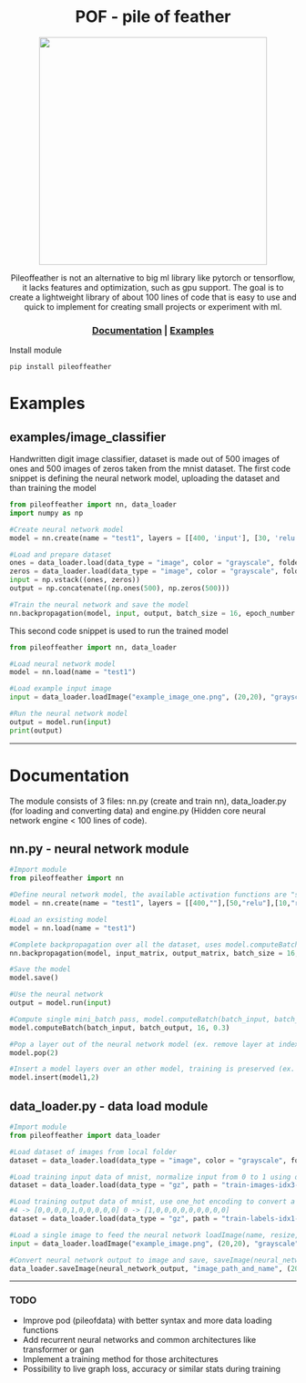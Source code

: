 <div align="center">
<h1>POF - pile of feather</h1>
<img src="https://github.com/usedToBeTomas/pile-of-feather/blob/main/images/pof2.png" width="400" height="400" />

Pileoffeather is not an alternative to big ml library like pytorch or tensorflow, it lacks features and optimization, such as gpu support. The goal is to create a lightweight library of about 100 lines of code that is easy to use and quick to implement for creating small projects or experiment with ml.

<h3>

[Documentation](https://github.com/usedToBeTomas/pile-of-feather#documentation) | [Examples](https://github.com/usedToBeTomas/pile-of-feather#examples)

</h3>

</div>

Install module
```cmd
pip install pileoffeather
```
# Examples
## examples/image_classifier
Handwritten digit image classifier, dataset is made out of 500 images of ones and 500 images of zeros taken from the mnist dataset. The first code snippet is defining the neural network model, uploading the dataset and than training the model
```python
from pileoffeather import nn, data_loader
import numpy as np

#Create neural network model
model = nn.create(name = "test1", layers = [[400, 'input'], [30, 'relu'], [10, 'relu'], [1, 'sigmoid']])

#Load and prepare dataset
ones = data_loader.load(data_type = "image", color = "grayscale", folder = "ones", resize = (20,20))
zeros = data_loader.load(data_type = "image", color = "grayscale", folder = "zeros", resize = (20,20))
input = np.vstack((ones, zeros))
output = np.concatenate((np.ones(500), np.zeros(500)))

#Train the neural network and save the model
nn.backpropagation(model, input, output, batch_size = 16, epoch_number = 10, rate = 0.6)
```
This second code snippet is used to run the trained model
```python
from pileoffeather import nn, data_loader

#Load neural network model
model = nn.load(name = "test1")

#Load example input image
input = data_loader.loadImage("example_image_one.png", (20,20), "grayscale")

#Run the neural network model
output = model.run(input)
print(output)
```

---

# Documentation
The module consists of 3 files: nn.py (create and train nn), data_loader.py (for loading and converting data) and engine.py (Hidden core neural network engine < 100 lines of code).
## nn.py - neural network module

```python
#Import module
from pileoffeather import nn

#Define neural network model, the available activation functions are "sigmoid","relu","leakyRelu"
model = nn.create(name = "test1", layers = [[400,""],[50,"relu"],[10,"relu"],[1,"sigmoid"]])

#Load an exsisting model
model = nn.load(name = "test1")

#Complete backpropagation over all the dataset, uses model.computeBatch in a loop
nn.backpropagation(model, input_matrix, output_matrix, batch_size = 16, epoch_number = 100, rate = 0.03)

#Save the model
model.save()

#Use the neural network
output = model.run(input)

#Compute single mini_batch pass, model.computeBatch(batch_input, batch_output, batch_size, learning_rate)
model.computeBatch(batch_input, batch_output, 16, 0.3)

#Pop a layer out of the neural network model (ex. remove layer at index 2)
model.pop(2)

#Insert a model layers over an other model, training is preserved (ex. at index 2)
model.insert(model1,2)
```

## data_loader.py - data load module

```python
#Import module
from pileoffeather import data_loader

#Load dataset of images from local folder
dataset = data_loader.load(data_type = "image", color = "grayscale", folder = "folder_name_containing_all_images", resize = (20,20))

#Load training input data of mnist, normalize input from 0 to 1 using divide = 255
dataset = data_loader.load(data_type = "gz", path = "train-images-idx3-ubyte.gz", start_index = 16, input_number = 784, divide = 255)

#Load training output data of mnist, use one_hot encoding to convert a decimal number to an array
#4 -> [0,0,0,0,1,0,0,0,0,0] 0 -> [1,0,0,0,0,0,0,0,0,0]
dataset = data_loader.load(data_type = "gz", path = "train-labels-idx1-ubyte.gz", start_index = 8, one_hot = 10)

#Load a single image to feed the neural network loadImage(name, resize, color)
input = data_loader.loadImage("example_image.png", (20,20), "grayscale")

#Convert neural network output to image and save, saveImage(neural_network_output, image_path, resize, color)
data_loader.saveImage(neural_network_output, "image_path_and_name", (20,20), "grayscale")
```

---

### TODO
- Improve pod (pileofdata) with better syntax and more data loading functions
- Add recurrent neural networks and common architectures like transformer or gan
- Implement a training method for those architectures
- Possibility to live graph loss, accuracy or similar stats during training
